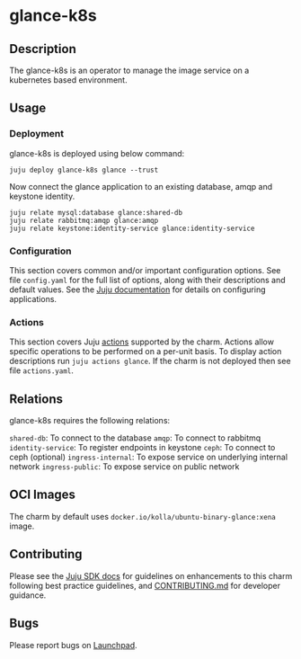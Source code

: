 # glance-k8s

## Description

The glance-k8s is an operator to manage the image service on a
kubernetes based environment.

## Usage

### Deployment

glance-k8s is deployed using below command:

    juju deploy glance-k8s glance --trust

Now connect the glance application to an existing database,
amqp and keystone identity.

    juju relate mysql:database glance:shared-db
    juju relate rabbitmq:amqp glance:amqp
    juju relate keystone:identity-service glance:identity-service

### Configuration

This section covers common and/or important configuration options. See file
`config.yaml` for the full list of options, along with their descriptions and
default values. See the [Juju documentation][juju-docs-config-apps] for details
on configuring applications.

### Actions

This section covers Juju [actions][juju-docs-actions] supported by the charm.
Actions allow specific operations to be performed on a per-unit basis. To
display action descriptions run `juju actions glance`. If the charm is not
deployed then see file `actions.yaml`.

## Relations

glance-k8s requires the following relations:

`shared-db`: To connect to the database
`amqp`: To connect to rabbitmq
`identity-service`: To register endpoints in keystone
`ceph`: To connect to ceph (optional)
`ingress-internal`: To expose service on underlying internal network
`ingress-public`: To expose service on public network


## OCI Images

The charm by default uses `docker.io/kolla/ubuntu-binary-glance:xena` image.

## Contributing

Please see the [Juju SDK docs](https://juju.is/docs/sdk) for guidelines
on enhancements to this charm following best practice guidelines, and
[CONTRIBUTING.md](contributors-guide) for developer guidance.

## Bugs

Please report bugs on [Launchpad][lp-bugs-charm-glance-k8s].

<!-- LINKS -->

[contributors-guide]: https://github.com/openstack-charmers/charm-glance-operator/blob/main/CONTRIBUTING.md
[juju-docs-actions]: https://jaas.ai/docs/actions
[juju-docs-config-apps]: https://juju.is/docs/configuring-applications
[lp-bugs-charm-glance-k8s]: https://bugs.launchpad.net/charm-glance-k8s/+filebug
